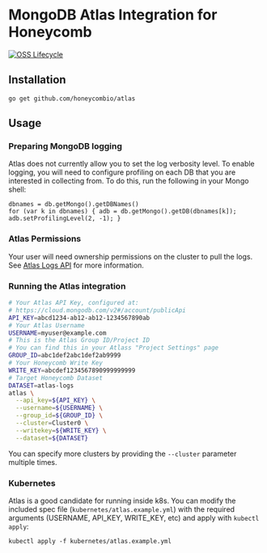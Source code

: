 # MongoDB Atlas Integration for Honeycomb

[![OSS Lifecycle](https://img.shields.io/osslifecycle/honeycombio/atlas?color=success)](https://github.com/honeycombio/home/blob/main/honeycomb-oss-lifecycle-and-practices.md)

## Installation

```
go get github.com/honeycombio/atlas
```

## Usage

### Preparing MongoDB logging

Atlas does not currently allow you to set the log verbosity level. To enable logging, you will need to configure profiling on each DB that you are interested in collecting from. To do this, run the following in your Mongo shell:

```
dbnames = db.getMongo().getDBNames()
for (var k in dbnames) { adb = db.getMongo().getDB(dbnames[k]); adb.setProfilingLevel(2, -1); }
```

### Atlas Permissions

Your user will need ownership permissions on the cluster to pull the logs. See [Atlas Logs API](https://docs.atlas.mongodb.com/reference/api/logs/) for more information.

### Running the Atlas integration

```bash
# Your Atlas API Key, configured at:
# https://cloud.mongodb.com/v2#/account/publicApi
API_KEY=abcd1234-ab12-ab12-1234567890ab
# Your Atlas Username
USERNAME=myuser@example.com
# This is the Atlas Group ID/Project ID
# You can find this in your Atlass "Project Settings" page
GROUP_ID=abc1def2abc1def2ab9999
# Your Honeycomb Write Key
WRITE_KEY=abcdef1234567890999999999
# Target Honeycomb Dataset
DATASET=atlas-logs
atlas \
  --api_key=${API_KEY} \
  --username=${USERNAME} \
  --group_id=${GROUP_ID} \
  --cluster=Cluster0 \
  --writekey=${WRITE_KEY} \
  --dataset=${DATASET}
```

You can specify more clusters by providing the ``--cluster`` parameter multiple times.

### Kubernetes

Atlas is a good candidate for running inside k8s. You can modify the included spec file (`kubernetes/atlas.example.yml`) with the required arguments (USERNAME, API_KEY, WRITE_KEY, etc) and apply with `kubectl apply`:

```
kubectl apply -f kubernetes/atlas.example.yml
```
